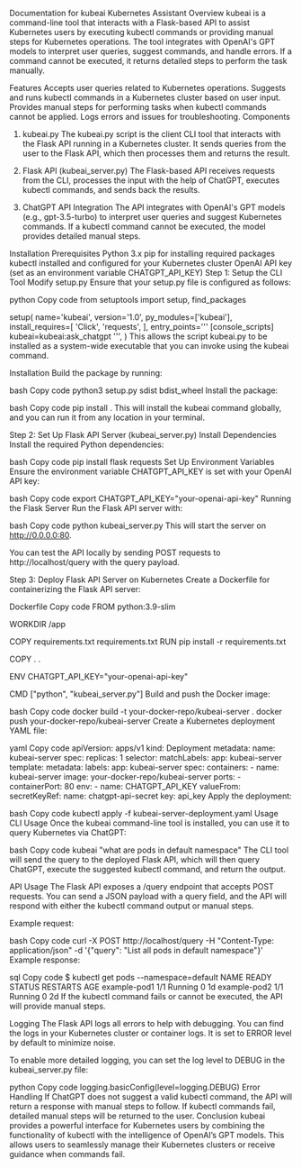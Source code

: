 Documentation for kubeai Kubernetes Assistant
Overview
kubeai is a command-line tool that interacts with a Flask-based API to assist Kubernetes users by executing kubectl commands or providing manual steps for Kubernetes operations. The tool integrates with OpenAI's GPT models to interpret user queries, suggest commands, and handle errors. If a command cannot be executed, it returns detailed steps to perform the task manually.

Features
Accepts user queries related to Kubernetes operations.
Suggests and runs kubectl commands in a Kubernetes cluster based on user input.
Provides manual steps for performing tasks when kubectl commands cannot be applied.
Logs errors and issues for troubleshooting.
Components
1. kubeai.py
The kubeai.py script is the client CLI tool that interacts with the Flask API running in a Kubernetes cluster. It sends queries from the user to the Flask API, which then processes them and returns the result.

2. Flask API (kubeai_server.py)
The Flask-based API receives requests from the CLI, processes the input with the help of ChatGPT, executes kubectl commands, and sends back the results.

3. ChatGPT API Integration
The API integrates with OpenAI's GPT models (e.g., gpt-3.5-turbo) to interpret user queries and suggest Kubernetes commands. If a kubectl command cannot be executed, the model provides detailed manual steps.

Installation
Prerequisites
Python 3.x
pip for installing required packages
kubectl installed and configured for your Kubernetes cluster
OpenAI API key (set as an environment variable CHATGPT_API_KEY)
Step 1: Setup the CLI Tool
Modify setup.py
Ensure that your setup.py file is configured as follows:

python
Copy code
from setuptools import setup, find_packages

setup(
    name='kubeai',
    version='1.0',
    py_modules=['kubeai'],
    install_requires=[
        'Click',
        'requests',
    ],
    entry_points='''
        [console_scripts]
        kubeai=kubeai:ask_chatgpt
    ''',
)
This allows the script kubeai.py to be installed as a system-wide executable that you can invoke using the kubeai command.

Installation
Build the package by running:

bash
Copy code
python3 setup.py sdist bdist_wheel
Install the package:

bash
Copy code
pip install .
This will install the kubeai command globally, and you can run it from any location in your terminal.

Step 2: Set Up Flask API Server (kubeai_server.py)
Install Dependencies
Install the required Python dependencies:

bash
Copy code
pip install flask requests
Set Up Environment Variables
Ensure the environment variable CHATGPT_API_KEY is set with your OpenAI API key:

bash
Copy code
export CHATGPT_API_KEY="your-openai-api-key"
Running the Flask Server
Run the Flask API server with:

bash
Copy code
python kubeai_server.py
This will start the server on http://0.0.0.0:80.

You can test the API locally by sending POST requests to http://localhost/query with the query payload.

Step 3: Deploy Flask API Server on Kubernetes
Create a Dockerfile for containerizing the Flask API server:

Dockerfile
Copy code
FROM python:3.9-slim

WORKDIR /app

COPY requirements.txt requirements.txt
RUN pip install -r requirements.txt

COPY . .

ENV CHATGPT_API_KEY="your-openai-api-key"

CMD ["python", "kubeai_server.py"]
Build and push the Docker image:

bash
Copy code
docker build -t your-docker-repo/kubeai-server .
docker push your-docker-repo/kubeai-server
Create a Kubernetes deployment YAML file:

yaml
Copy code
apiVersion: apps/v1
kind: Deployment
metadata:
  name: kubeai-server
spec:
  replicas: 1
  selector:
    matchLabels:
      app: kubeai-server
  template:
    metadata:
      labels:
        app: kubeai-server
    spec:
      containers:
      - name: kubeai-server
        image: your-docker-repo/kubeai-server
        ports:
        - containerPort: 80
        env:
        - name: CHATGPT_API_KEY
          valueFrom:
            secretKeyRef:
              name: chatgpt-api-secret
              key: api_key
Apply the deployment:

bash
Copy code
kubectl apply -f kubeai-server-deployment.yaml
Usage
CLI Usage
Once the kubeai command-line tool is installed, you can use it to query Kubernetes via ChatGPT:

bash
Copy code
kubeai "what are pods in default namespace"
The CLI tool will send the query to the deployed Flask API, which will then query ChatGPT, execute the suggested kubectl command, and return the output.

API Usage
The Flask API exposes a /query endpoint that accepts POST requests. You can send a JSON payload with a query field, and the API will respond with either the kubectl command output or manual steps.

Example request:

bash
Copy code
curl -X POST http://localhost/query -H "Content-Type: application/json" -d '{"query": "List all pods in default namespace"}'
Example response:

sql
Copy code
$ kubectl get pods --namespace=default
NAME           READY   STATUS    RESTARTS   AGE
example-pod1   1/1     Running   0          1d
example-pod2   1/1     Running   0          2d
If the kubectl command fails or cannot be executed, the API will provide manual steps.

Logging
The Flask API logs all errors to help with debugging. You can find the logs in your Kubernetes cluster or container logs. It is set to ERROR level by default to minimize noise.

To enable more detailed logging, you can set the log level to DEBUG in the kubeai_server.py file:

python
Copy code
logging.basicConfig(level=logging.DEBUG)
Error Handling
If ChatGPT does not suggest a valid kubectl command, the API will return a response with manual steps to follow.
If kubectl commands fail, detailed manual steps will be returned to the user.
Conclusion
kubeai provides a powerful interface for Kubernetes users by combining the functionality of kubectl with the intelligence of OpenAI’s GPT models. This allows users to seamlessly manage their Kubernetes clusters or receive guidance when commands fail.